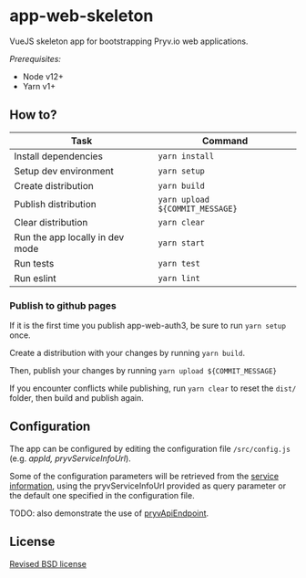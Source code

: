 # app-web-skeleton
VueJS skeleton app for bootstrapping Pryv.io web applications.

_Prerequisites:_ 
- Node v12+
- Yarn v1+

## How to?

| Task                            | Command                         |
| ------------------------------- | ------------------------------- |
| Install dependencies            | `yarn install`                  |
| Setup dev environment           | `yarn setup`                    |
| Create distribution             | `yarn build`                    |
| Publish distribution            | `yarn upload ${COMMIT_MESSAGE}` |
| Clear distribution              | `yarn clear`                    |
| Run the app locally in dev mode | `yarn start`                    |
| Run tests                       | `yarn test`                     |
| Run eslint                      | `yarn lint`                     |

### Publish to github pages

If it is the first time you publish app-web-auth3, be sure to run `yarn setup` once.

Create a distribution with your changes by running `yarn build`.

Then, publish your changes by running `yarn upload ${COMMIT_MESSAGE}`

If you encounter conflicts while publishing, run `yarn clear` to reset the `dist/` folder,
then build and publish again.

## Configuration

The app can be configured by editing the configuration file `/src/config.js` (e.g. _appId, pryvServiceInfoUrl_).

Some of the configuration parameters will be retrieved from the [service information](http://api.pryv.com/reference/#service-info), using the pryvServiceInfoUrl provided as query parameter or the default one specified in the configuration file.

TODO: also demonstrate the use of [pryvApiEndpoint](http://api.pryv.com/guides/app-guidelines/#auto-configuration).

## License

[Revised BSD license](https://github.com/pryv/documents/blob/master/license-bsd-revised.md)
